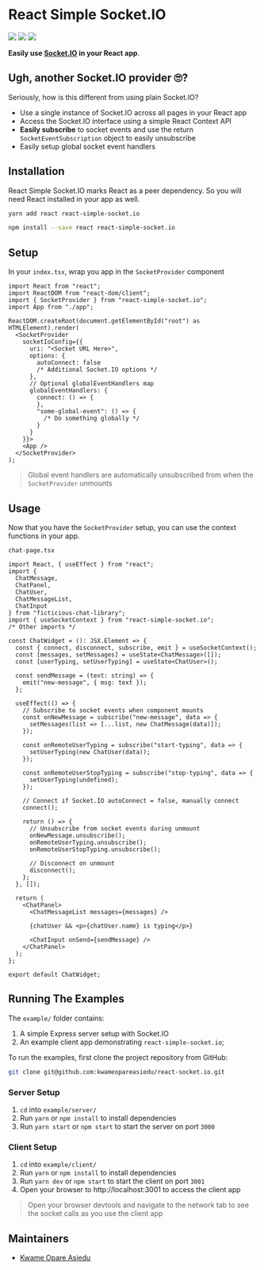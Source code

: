 # React Simple Socket.IO

![](https://img.shields.io/badge/version-1.0.0-blue) ![](https://img.shields.io/badge/react-v18.2.0-blue) [![](https://img.shields.io/badge/github-star-lightgrey)](https://github.com/kwameopareasiedu/react-simple-socket.io)

**Easily use [Socket.IO](https://socket.io/) in your React app**.

## Ugh, another Socket.IO provider 🙄?

Seriously, how is this different from using plain Socket.IO?

- Use a single instance of Socket.IO across all pages in your React app
- Access the Socket.IO interface using a simple React Context API
- **Easily subscribe** to socket events and use the
  return `SocketEventSubscription` object to easily unsubscribe
- Easily setup global socket event handlers

## Installation

React Simple Socket.IO marks React as a peer dependency. So you will need React
installed in your app as well.

```bash
yarn add react react-simple-socket.io
```

```bash
npm install --save react react-simple-socket.io
```

## Setup

In your `index.tsx`, wrap you app in the `SocketProvider` component

```tsx
import React from "react";
import ReactDOM from "react-dom/client";
import { SocketProvider } from "react-simple-socket.io";
import App from "./app";

ReactDOM.createRoot(document.getElementById("root") as HTMLElement).render(
  <SocketProvider
    socketIoConfig={{
      uri: "<Socket URL Here>",
      options: {
        autoConnect: false
        /* Additional Socket.IO options */
      },
      // Optional globalEventHandlers map
      globalEventHandlers: {
        connect: () => {
        },
        "some-global-event": () => {
          /* Do something globally */
        }
      }
    }}>
    <App />
  </SocketProvider>
);
```

> Global event handlers are automatically unsubscribed from when
> the `SocketProvider` unmounts

## Usage

Now that you have the `SocketProvider` setup, you can use the context functions
in your app.

`chat-page.tsx`

```tsx
import React, { useEffect } from "react";
import {
  ChatMessage,
  ChatPanel,
  ChatUser,
  ChatMessageList,
  ChatInput
} from "ficticious-chat-library";
import { useSocketContext } from "react-simple-socket.io";
/* Other imports */

const ChatWidget = (): JSX.Element => {
  const { connect, disconnect, subscribe, emit } = useSocketContext();
  const [messages, setMessages] = useState<ChatMessage>([]);
  const [userTyping, setUserTyping] = useState<ChatUser>();

  const sendMessage = (text: string) => {
    emit("new-message", { msg: text });
  };

  useEffect(() => {
    // Subscribe to socket events when component mounts
    const onNewMessage = subscribe("new-message", data => {
      setMessages(list => [...list, new ChatMessage(data)]);
    });

    const onRemoteUserTyping = subscribe("start-typing", data => {
      setUserTyping(new ChatUser(data));
    });

    const onRemoteUserStopTyping = subscribe("stop-typing", data => {
      setUserTyping(undefined);
    });

    // Connect if Socket.IO autoConnect = false, manually connect
    connect();

    return () => {
      // Unsubscribe from socket events during unmount
      onNewMessage.unsubscribe();
      onRemoteUserTyping.unsubscribe();
      onRemoteUserStopTyping.unsubscribe();

      // Disconnect on unmount
      disconnect();
    };
  }, []);

  return (
    <ChatPanel>
      <ChatMessageList messages={messages} />

      {chatUser && <p>{chatUser.name} is typing</p>}

      <ChatInput onSend={sendMessage} />
    </ChatPanel>
  );
};

export default ChatWidget;
```

## Running The Examples

The `example/` folder contains:

1. A simple Express server setup with Socket.IO
2. An example client app demonstrating `react-simple-socket.io`;

To run the examples, first clone the project repository from GitHub:

```bash
git clone git@github.com:kwameopareasiedu/react-socket.io.git
```

### Server Setup

1. `cd` into `example/server/`
2. Run `yarn` or `npm install` to install dependencies
3. Run `yarn start` or `npm start` to start the server on port `3000`

### Client Setup

1. `cd` into `example/client/`
2. Run `yarn` or `npm install` to install dependencies
3. Run `yarn dev` or `npm start` to start the client on port `3001`
4. Open your browser to http://localhost:3001 to access the client app

> Open your browser devtools and navigate to the network tab to see the socket
> calls as you use the client app

## Maintainers

- [Kwame Opare Asiedu](https://github.com/kwameopareasiedu/)
